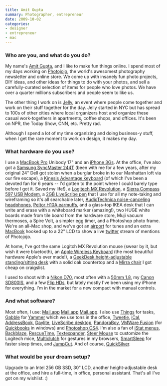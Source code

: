 ```yaml
---
title: Amit Gupta
summary: Photographer, entrepreneur
date: 2009-10-02
categories:
- designer
- entrepreneur
- mac
---
```


### Who are you, and what do you do?

My name's [Amit Gupta](http://www.amitgupta.com/ "Amit's website."), and I like to make fun things online. I spend most of my days working on [Photojojo](http://www.photojojo.com/ "The very popular photography newsletter."), the world's awesomest photography newsletter and online store. We come up with insanely fun photo projects, DIY ideas, and other ideas for things to do with your photos, and sell a carefully-curated selection of items for people who love photos. We have over a quarter millions subscribers and people seem to like us.

The other thing I work on is [Jelly](http://workatjelly.com/ "A Jelly is a casual working event for geeks."), an event where people come together and work on their stuff together for the day. Jelly started in NYC but has spread to 100s of other cities where local organizers host and organize these casual work-togethers in apartments, coffee shops, and offices. It's been on NPR, the Today Show, CNN, etc. Pretty rad.

Although I spend a lot of my time organizing and doing business-y stuff, when I get the rare moment to work on design, it makes my day.

### What hardware do you use?

I use a [MacBook Pro][macbook-pro] Unibody 17" and an [iPhone 3Gs][iphone-3gs]. At the office, I've also got a [Samsung SyncMaster 244T][syncmaster-244t] (been with me for a few years, after my original 24" Dell got stolen when a burglar broke in to our Manhattan loft via our fire escape), a [Kinesis Advantage keyboard][advantage] (of which I've been a devoted fan for 6 years -- I'd gotten to the point where I could barely type before I got it. Saved my life!), a [Logitech MX Revolution][mx-revolution], a [Sierra Compass 597 USB Modem][compass-597], a [2GB LiveScribe pen][pulse-smartpen] that I use for all my note-taking and wireframing so it's all searchable later, [AudioTechnica noise-canceling headphones][ath-anc7b], [Peltor H10A earmuffs][optime-105], and a glass-top IKEA desk that I can write and erase with a whiteboard marker (amazing!), two HUGE white boards made from tile board from the hardware store, Muji vacuum thermoses, a Spire Volt, a simpler egg timer, and a Photoshop photo frame. We're an all-Mac shop, and we've got an [airport][airport-express] for tunes and an extra [MacBook][] hooked up to a 22" LCD to show a live [twitter][] stream of mentions of Photojojo.

At home, I've got the same Logitch MX Revolution mouse (swear by it, but wish it were bluetooth), an [Apple Wireless Keyboard][keyboard] (the most beautiful hardware Apple's ever made!), a [GeekDesk height-adjustable standing/sitting desk][geekdesk] with a solid oak countertop and a [Mirra chair][mirra] I got cheap on craigslist.

I used to shoot with a [Nikon D70][d70], most often with a [50mm 1.8][af-nikkor-50mm-f1.8d], my [Canon SD800IS][powershot-sd800], and a few [Flip HDs][flip-ultra-hd], but lately mostly I've been using my iPhone for everything. I'm in the market for a new compact with manual controls.

### And what software?

Most often, I use: [Mail.app][mail] [Mail.app][mail] [Mail.app][mail]. I also use [Things][] for tasks, [Gabble][] for [Yammer][] which we use tons in the office, [Tweetie][], [iCal][], [AddressBook][address-book], [Daylite][], [LiveScribe desktop][livescribe-desktop], [PandoraBoy][], [VMWare Fusion][vmware-fusion] (for [Quickbooks][] in windows) and [Photoshop CS4][photoshop]. I'm also a fan of [iStat menus][istat-menus], [Backblaze][], [RescueTime][], [Textexpander][], [Steer Mouse][steermouse] to customize the Logitech mice, [Multiclutch][] for gestures in my browsers, [SmartSleep][] for faster sleep times, and [JumpCut][]. And of course, [QuickSilver][].

### What would be your dream setup?

Upgrade to an Intel 256 GB SSD, 30" LCD, another height-adjustable desk at the office, and hire a full-time, in office, personal assistant. That's all I've got on my wishlist. :)

[address-book]: http://web.archive.org/web/20191014200329/https://support.apple.com/en-us/HT201728 "A contacts application included with Mac OS X."
[advantage]: https://www.kinesis-ergo.com/shop/advantage-for-pc-mac/ "A fancy ergonomic keyboard."
[af-nikkor-50mm-f1.8d]: https://www.nikonusa.com/en/Nikon-Products/Product/Camera-Lenses/2137/AF-NIKKOR-50mm-f%252F1.8D.html "A lens for SLR cameras."
[airport-express]: https://en.wikipedia.org/wiki/AirPort_Express "A small wireless access point."
[ath-anc7b]: https://www.audio-technica.com/cms/headphones/1c7efaa15727a938/index.html "Noise-cancelling headphones."
[backblaze]: https://www.backblaze.com/cloud-backup.html "Online backup."
[compass-597]: https://www.amazon.com/Compass-597-EVDO-Modem-Sprint/dp/B001HYV6A6 "A USB device for EVDO access."
[d70]: https://www.nikonusa.com/en/Nikon-Products/Product-Archive/Digital-SLR/25214/D70.html "A 6.1 megapixel digital SLR camera."
[daylite]: https://www.marketcircle.com/daylite/ "Business productivity software."
[flip-ultra-hd]: http://en.wikipedia.org/wiki/Flip_Video#Models "A compact HD video recorder."
[gabble]: https://www.macupdate.com/app/mac/31552/gabble/ "A Mac client for the Yammer messaging platform."
[geekdesk]: https://www.geekdesk.com/ "An electronic, height-adjustable desk."
[ical]: https://en.wikipedia.org/wiki/Calendar_(Apple) "The calendar software included with macOS."
[iphone-3gs]: https://en.wikipedia.org/wiki/IPhone_3GS "A 3 megapixel smartphone."
[istat-menus]: https://bjango.com/mac/istatmenus/ "A collection of Mac OS X menu items for monitoring your system."
[jumpcut]: http://jumpcut.sourceforge.net/ "A clipboard buffer for Mac OS X."
[keyboard]: https://www.apple.com/keyboard/ "The keyboard."
[livescribe-desktop]: http://www.livescribe.com/en-us/support/echo/setup/ "Software for reading input (notes, audio) from the Pulse smart pen."
[macbook-pro]: https://www.apple.com/macbook-pro/ "A laptop."
[macbook]: https://en.wikipedia.org/wiki/MacBook "A laptop."
[mail]: https://en.wikipedia.org/wiki/Mail_(application) "The default Mac OS X mail client."
[mirra]: http://www.hermanmiller.com/products/seating/performance-work-chairs/mirra-chairs.html "An ergonomic work chair."
[multiclutch]: https://github.com/quicklywilliam/multiclutch "Gesture software for Mac OS X."
[mx-revolution]: https://www.amazon.com/Logitech-Revolution-Cordless-Laser-Mouse/dp/B000HCT12O "A wireless laser mouse."
[optime-105]: https://www.amazon.com/3M-Peltor-H10A-Optime-Earmuff/dp/B00009LI4K "Over the head earmuffs."
[pandoraboy]: https://github.com/jnjosh/PandoraBoy "Mac software for controlling Pandora via hotkeys or the Apple Remote."
[photoshop]: https://www.adobe.com/products/photoshop.html "A bitmap image editor."
[powershot-sd800]: https://www.amazon.com/Canon-PowerShot-Digital-Image-Stabilized-Optical/dp/B000HAOVGM "A 7.1 megapixel compact digital camera."
[pulse-smartpen]: https://en.wikipedia.org/wiki/Pulse_Smartpen#The_Smartpen "A digital pen that stores what you write."
[quickbooks]: https://quickbooks.intuit.com/ "Business accounting software for Windows."
[quicksilver]: https://qsapp.com/ "A data manipulator and launcher for the Mac."
[rescuetime]: https://www.rescuetime.com/ "A Web-based time tracking and productivity suite."
[smartsleep]: https://www.jinx.de/SmartSleep.html "A Mac OS X prefpane to give you control over your computer's sleep states."
[steermouse]: http://www.plentycom.jp/en/steermouse/ "A custom Mac mouse driver with extra features."
[syncmaster-244t]: https://www.cnet.com/products/samsung-syncmaster-244t-silver/ "A 24 inch LCD monitor."
[textexpander]: https://smilesoftware.com/textexpander "A Mac app for adding custom abbreviations for often-used text."
[things]: https://culturedcode.com/things/ "A task management application for the Mac."
[tweetie]: https://en.wikipedia.org/wiki/Tweetie "A Twitter client for the Mac."
[twitter]: https://twitter.com/ "An online micro-blogging platform."
[vmware-fusion]: http://web.archive.org/web/20221223060906/https://www.vmware.com/products/fusion.html "A PC emulator for the Mac."
[yammer]: https://www.yammer.com/ "An enterprise messaging platform."
